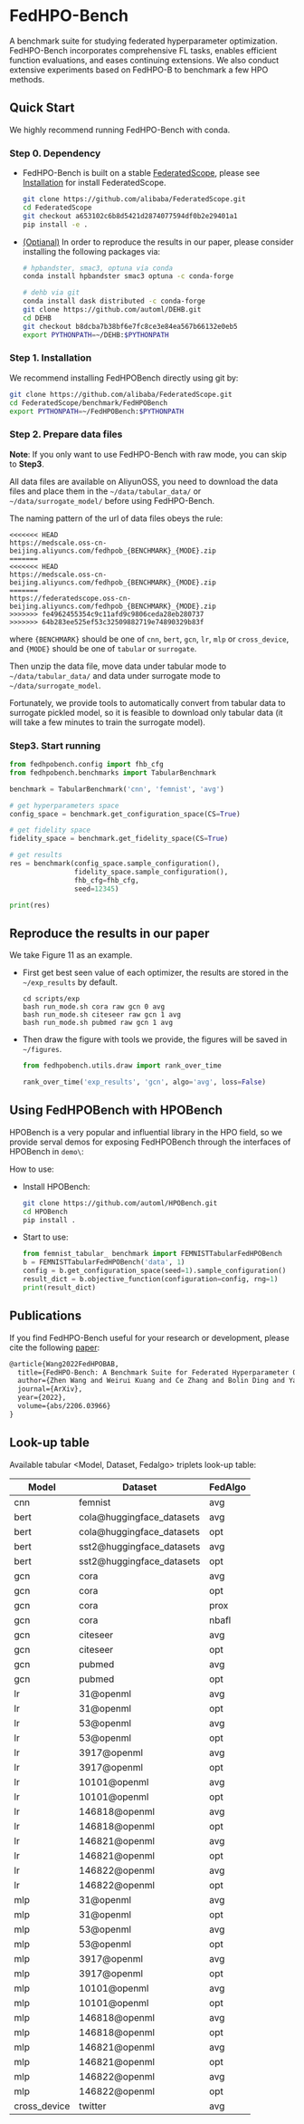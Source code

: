 # FedHPO-Bench

A benchmark suite for studying federated hyperparameter optimization. FedHPO-Bench incorporates comprehensive FL tasks, enables efficient function evaluations, and eases continuing extensions. We also conduct extensive experiments based on FedHPO-B to benchmark a few HPO methods.

## Quick Start

We highly recommend running FedHPO-Bench with conda.

### Step 0. Dependency

* FedHPO-Bench is built on a stable [FederatedScope](https://github.com/alibaba/FederatedScope), please see [Installation](https://github.com/alibaba/FederatedScope#step-1-installation) for install FederatedScope.

  ```bash
  git clone https://github.com/alibaba/FederatedScope.git
  cd FederatedScope
  git checkout a653102c6b8d5421d2874077594df0b2e29401a1
  pip install -e .
  ```

* <u>(Optianal)</u> In order to reproduce the results in our paper, please consider installing the following packages via:

  ```bash
  # hpbandster, smac3, optuna via conda
  conda install hpbandster smac3 optuna -c conda-forge
  
  # dehb via git
  conda install dask distributed -c conda-forge
  git clone https://github.com/automl/DEHB.git
  cd DEHB
  git checkout b8dcba7b38bf6e7fc8ce3e84ea567b66132e0eb5
  export PYTHONPATH=~/DEHB:$PYTHONPATH
  ```

### Step 1. Installation

We recommend installing FedHPOBench directly using git by:

```bash
git clone https://github.com/alibaba/FederatedScope.git
cd FederatedScope/benchmark/FedHPOBench
export PYTHONPATH=~/FedHPOBench:$PYTHONPATH
```

### Step 2. Prepare data files

**Note**: If you only want to use FedHPO-Bench with raw mode, you can skip to **Step3**.

All data files are available on AliyunOSS, you need to download the data files and place them in the `~/data/tabular_data/` or `~/data/surrogate_model/`  before using FedHPO-Bench.

The naming pattern of the url of data files obeys the rule:

```
<<<<<<< HEAD
https://medscale.oss-cn-beijing.aliyuncs.com/fedhpob_{BENCHMARK}_{MODE}.zip
=======
<<<<<<< HEAD
https://medscale.oss-cn-beijing.aliyuncs.com/fedhpob_{BENCHMARK}_{MODE}.zip
=======
https://federatedscope.oss-cn-beijing.aliyuncs.com/fedhpob_{BENCHMARK}_{MODE}.zip
>>>>>>> fe4962455354c9c11afd9c9806ceda28eb280737
>>>>>>> 64b283ee525ef53c32509882719e74890329b83f
```

where `{BENCHMARK}` should be one of `cnn`, `bert`, `gcn`, `lr`,  `mlp` or `cross_device`, and `{MODE}` should be one of `tabular` or `surrogate`.

Then unzip the data file, move data under tabular mode to `~/data/tabular_data/` and data under surrogate mode to `~/data/surrogate_model`.

Fortunately, we provide tools to automatically convert from tabular data to surrogate pickled model, so it is feasible to download only tabular data (it will take a few minutes to train the surrogate model).

### Step3. Start running

```python
from fedhpobench.config import fhb_cfg
from fedhpobench.benchmarks import TabularBenchmark

benchmark = TabularBenchmark('cnn', 'femnist', 'avg')

# get hyperparameters space
config_space = benchmark.get_configuration_space(CS=True)

# get fidelity space
fidelity_space = benchmark.get_fidelity_space(CS=True)

# get results
res = benchmark(config_space.sample_configuration(),
                fidelity_space.sample_configuration(),
                fhb_cfg=fhb_cfg,
                seed=12345)

print(res)

```

## Reproduce the results in our paper

We take Figure 11 as an example.

* First get best seen value of each optimizer, the results are stored in the `~/exp_results` by default.

  ```
  cd scripts/exp
  bash run_mode.sh cora raw gcn 0 avg
  bash run_mode.sh citeseer raw gcn 1 avg
  bash run_mode.sh pubmed raw gcn 1 avg
  ```

* Then draw the figure with tools we provide, the figures will be saved in `~/figures`.

  ```python
  from fedhpobench.utils.draw import rank_over_time
  
  rank_over_time('exp_results', 'gcn', algo='avg', loss=False)
  ```

## Using FedHPOBench with HPOBench

HPOBench is a very popular and influential library in the HPO field, so we provide serval demos for exposing FedHPOBench through the interfaces of HPOBench in `demo\`:

How to use:

* Install HPOBench:

  ```bash
  git clone https://github.com/automl/HPOBench.git
  cd HPOBench 
  pip install .
  ```

* Start to use:

  ```python
  from femnist_tabular_ benchmark import FEMNISTTabularFedHPOBench
  b = FEMNISTTabularFedHPOBench('data', 1)
  config = b.get_configuration_space(seed=1).sample_configuration()
  result_dict = b.objective_function(configuration=config, rng=1)
  print(result_dict)
  ```

## Publications

If you find FedHPO-Bench useful for your research or development, please cite the following [paper](https://arxiv.org/abs/2206.03966):

```tex
@article{Wang2022FedHPOBAB,
  title={FedHPO-Bench: A Benchmark Suite for Federated Hyperparameter Optimization},
  author={Zhen Wang and Weirui Kuang and Ce Zhang and Bolin Ding and Yaliang Li},
  journal={ArXiv},
  year={2022},
  volume={abs/2206.03966}
}
```

## Look-up table

Available tabular <Model, Dataset, Fedalgo> triplets look-up table:

| Model        | Dataset                   | FedAlgo |
| ------------ | ------------------------- | ------- |
| cnn          | femnist                   | avg     |
| bert         | cola@huggingface_datasets | avg     |
| bert         | cola@huggingface_datasets | opt     |
| bert         | sst2@huggingface_datasets | avg     |
| bert         | sst2@huggingface_datasets | opt     |
| gcn          | cora                      | avg     |
| gcn          | cora                      | opt     |
| gcn          | cora                      | prox    |
| gcn          | cora                      | nbafl   |
| gcn          | citeseer                  | avg     |
| gcn          | citeseer                  | opt     |
| gcn          | pubmed                    | avg     |
| gcn          | pubmed                    | opt     |
| lr           | 31@openml                 | avg     |
| lr           | 31@openml                 | opt     |
| lr           | 53@openml                 | avg     |
| lr           | 53@openml                 | opt     |
| lr           | 3917@openml               | avg     |
| lr           | 3917@openml               | opt     |
| lr           | 10101@openml              | avg     |
| lr           | 10101@openml              | opt     |
| lr           | 146818@openml             | avg     |
| lr           | 146818@openml             | opt     |
| lr           | 146821@openml             | avg     |
| lr           | 146821@openml             | opt     |
| lr           | 146822@openml             | avg     |
| lr           | 146822@openml             | opt     |
| mlp          | 31@openml                 | avg     |
| mlp          | 31@openml                 | opt     |
| mlp          | 53@openml                 | avg     |
| mlp          | 53@openml                 | opt     |
| mlp          | 3917@openml               | avg     |
| mlp          | 3917@openml               | opt     |
| mlp          | 10101@openml              | avg     |
| mlp          | 10101@openml              | opt     |
| mlp          | 146818@openml             | avg     |
| mlp          | 146818@openml             | opt     |
| mlp          | 146821@openml             | avg     |
| mlp          | 146821@openml             | opt     |
| mlp          | 146822@openml             | avg     |
| mlp          | 146822@openml             | opt     |
| cross_device | twitter                   | avg     |